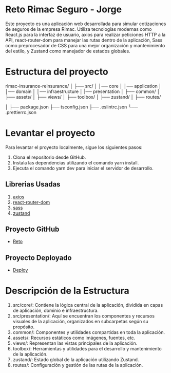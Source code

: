 # Reto Rimac Seguro - Jorge

Este proyecto es una aplicación web desarrollada para simular cotizaciones de seguros de la empresa Rimac. Utiliza tecnologías modernas como React.js para la interfaz de usuario, axios para realizar peticiones HTTP a la API, react-router-dom para manejar las rutas dentro de la aplicación, Sass como preprocesador de CSS para una mejor organización y mantenimiento del estilo, y Zustand como manejador de estados globales.

# Estructura del proyecto
rimac-insurance-reinsurance/
│
├── src/
│   │── core
│       │── application
│       │── domain
│       │── infraestructure
│   |── presentation
│     ├── common/
│     ├── assets/
│     ├── views/
│     ├── toolbox/
│     ├── zustand/
│     ├── routes/

│
├── package.json
├── tsconfig.json
├── .eslintrc.json
└── .prettierrc.json

# Levantar el proyecto 
Para levantar el proyecto localmente, sigue los siguientes pasos:

1. Clona el repositorio desde GitHub.
2. Instala las dependencias utilizando el comando yarn install.
3. Ejecuta el comando yarn dev para iniciar el servidor de desarrollo.

## Librerias Usadas

1. [axios](https://axios-http.com/docs/intro)
3. [react-router-dom](https://reactrouter.com/en/main/start/overview)
4. [sass](https://sass-lang.com/documentation/)
5. [zustand](https://docs.pmnd.rs/zustand/getting-started/introduction)

## Proyecto GitHub

-   [Reto](https://github.com/jorgexxvp/rimac-insurance-reinsurance)

## Proyecto Deployado
-   [Deploy](https://rimac-insurance-reinsurance.vercel.app/)

# Descripción de la Estructura
1. src/core/: Contiene la lógica central de la aplicación, dividida en capas de aplicación, dominio e infraestructura.
2. src/presentation/: Aquí se encuentran los componentes y recursos visuales de la aplicación, organizados en subcarpetas según su propósito.
3. common/: Componentes y utilidades compartidas en toda la aplicación.
4. assets/: Recursos estáticos como imágenes, fuentes, etc.
5. views/: Representan las vistas principales de la aplicación.
6. toolbox/: Herramientas y utilidades para el desarrollo y mantenimiento de la aplicación.
7. zustand/: Estado global de la aplicación utilizando Zustand.
8. routes/: Configuración y gestión de las rutas de la aplicación.